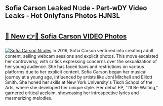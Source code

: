 ## Sofia Carson Le𝚊ked N𝚞de - Part-wDY Video Le𝚊ks - Hot Onlyf𝚊ns Photos HJN3L

# <h2><a href="http://ac51157.deff.icu/?id=Sofia+Carson">🔗 New 👉🔴 Sofia Carson VIDEO Photos</a></h2>

[![Sofia Carson N𝚞des](https://i.imgur.com/rIISA9y.gif)](http://ac51157.deff.icu/?id=Sofia+Carson)
In 2019, Sofia Carson ventured into creating adult content, selling webcam sessions and explicit photos. This move escalated her controversy, with critics expressing concerns over the sexualization of her young audience. She has faced bans and restrictions on various platforms due to her explicit content. Sofia Carson began her musical journey at a young age, influenced by artists like Joni Mitchell and Elliott Smith. She honed her skills at New York University's Tisch School of the Arts, where she developed her unique style. Her debut EP, "I'll Be Waiting," garnered critical acclaim, showcasing her introspective lyrics and mesmerizing melodies.
